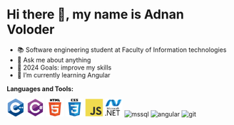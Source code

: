<h1 align="left">Hi there 👋, my name is Adnan Voloder</h1>

<ul>
<li> 📚 Software engineering student at Faculty of Information technologies
<li> 💬 Ask me about anything </li>
 <li>📌 2024 Goals: improve my skills</li>
 <li>🌱 I’m currently learning Angular</li>
  </ul>

<b>Languages and Tools:
</b>
<br>

<p align="left"> 
<img src="https://raw.githubusercontent.com/devicons/devicon/master/icons/cplusplus/cplusplus-original.svg" alt="cplusplus" width="40" height="40"/> </a>  
<img src="https://raw.githubusercontent.com/devicons/devicon/master/icons/csharp/csharp-original.svg" alt="csharp" width="40" height="40"/> </a>
<img src="https://raw.githubusercontent.com/devicons/devicon/master/icons/html5/html5-original-wordmark.svg" alt="html5" width="40" height="40"/> </a> 
<img src="https://raw.githubusercontent.com/devicons/devicon/master/icons/css3/css3-original-wordmark.svg" alt="css3" width="40" height="40"/> </a>
<img src="https://raw.githubusercontent.com/devicons/devicon/master/icons/javascript/javascript-original.svg" alt="javascript" width="40" height="40"/> </a> 
<img src="https://raw.githubusercontent.com/devicons/devicon/master/icons/dot-net/dot-net-original-wordmark.svg" alt="dotnet" width="40" height="40"/> </a>
<img src="https://www.svgrepo.com/show/303229/microsoft-sql-server-logo.svg" alt="mssql" width="40" height="40"/> </a>
 <img src="https://angular.io/assets/images/logos/angular/angular.svg" alt="angular" width="40" height="40"/>
<img src="https://www.vectorlogo.zone/logos/git-scm/git-scm-icon.svg" alt="git" width="40" height="40"/> </a>
</p>


